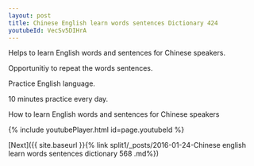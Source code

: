 ```yaml
---
layout: post
title: Chinese English learn words sentences Dictionary 424 
youtubeId: VecSv5DIHrA
---
```

 
 
Helps to learn English words and sentences for Chinese speakers.

Opportunitiy to repeat the words sentences. 

Practice English language. 
 
10 minutes practice every day. 
 
How to learn English words and sentences for Chinese speakers 
 
{% include youtubePlayer.html id=page.youtubeId %}
 
 
[Next]({{ site.baseurl }}{% link  split1/_posts/2016-01-24-Chinese english learn words sentences dictionary 568 .md%})
 
